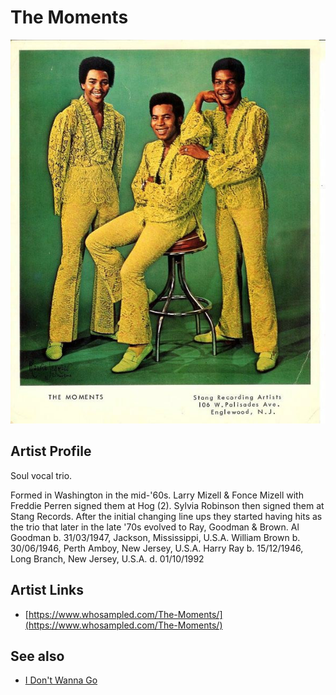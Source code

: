 # The Moments

![](../../assets/artists/The_Moments.png)

## Artist Profile

Soul vocal trio.

Formed in Washington in the mid-'60s. Larry Mizell &amp; Fonce Mizell with Freddie Perren signed them at Hog (2). Sylvia Robinson then signed them at Stang Records. After the initial changing line ups they started having hits as the trio that later in the late '70s evolved to Ray, Goodman &amp; Brown.
Al Goodman b. 31/03/1947, Jackson, Mississippi, U.S.A.
William Brown b. 30/06/1946, Perth Amboy, New Jersey, U.S.A.
Harry Ray b. 15/12/1946, Long Branch, New Jersey, U.S.A. 
d. 01/10/1992

## Artist Links

- [https://www.whosampled.com/The-Moments/](https://www.whosampled.com/The-Moments/)


## See also

- [I Don't Wanna Go](I_Dont_Wanna_Go.md)
